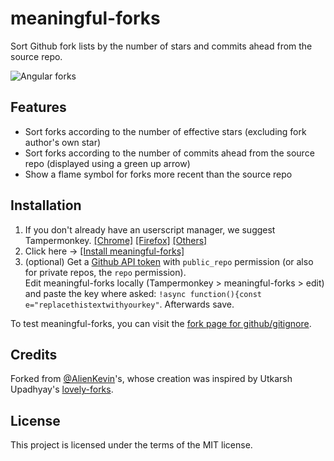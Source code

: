 # meaningful-forks
Sort Github fork lists by the number of stars and commits ahead from the source repo. 

![Angular forks](https://raw.githubusercontent.com/AlienKevin/meaningful-forks/master/demos/angular-forks.PNG)

## Features
* Sort forks according to the number of effective stars (excluding fork author's own star)
* Sort forks according to the number of commits ahead from the source repo (displayed using a green up arrow)
* Show a flame symbol for forks more recent than the source repo

## Installation
1. If you don't already have an userscript manager, we suggest Tampermonkey. [[Chrome]](https://chrome.google.com/webstore/detail/dhdgffkkebhmkfjojejmpbldmpobfkfo) [[Firefox]](https://addons.mozilla.org/en-US/firefox/addon/tampermonkey/) [[Others]](https://www.tampermonkey.net/)
1. Click here -> [[Install meaningful-forks]](https://github.com/jtagcat/meaningful-forks/raw/master/dist/script.user.js)
1. (optional) Get a [Github API token](https://github.com/settings/tokens/new) with `public_repo` permission (or also for private repos, the `repo` permission).<br>Edit meaningful-forks locally (Tampermonkey > meaningful-forks > edit) and paste the key where asked: `!async function(){const e="replacethistextwithyourkey"`. Afterwards save.

To test meaningful-forks, you can visit the [fork page for github/gitignore](https://github.com/github/gitignore/network/members).

## Credits
Forked from [@AlienKevin](https://github.com/AlienKevin/meaningful-forks)'s, whose creation was inspired by Utkarsh Upadhyay's  [lovely-forks](https://github.com/musically-ut/lovely-forks/).

## License
This project is licensed under the terms of the MIT license.
